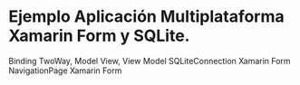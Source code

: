 # Ejemplo Aplicación Multiplataforma Xamarin Form y SQLite.

Binding TwoWay,
Model View, View Model
SQLiteConnection Xamarin Form
NavigationPage Xamarin Form

